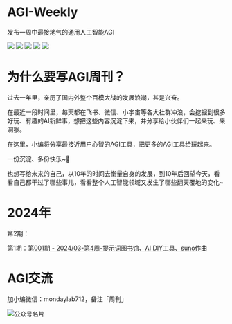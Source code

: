 # AGI-Weekly
发布一周中最接地气的通用人工智能AGI

[![](https://img.shields.io/badge/飞书-宝藏库-%46D6B8B8)](https://pzfqk98jn1.feishu.cn/wiki/wikcnTijikVNdkWdBEKzQpiA6ie)
[![](https://img.shields.io/badge/飞书-AGI周刊-purple)](https://pzfqk98jn1.feishu.cn/wiki/TZ60wgRzIirQqEkWnBXcOzCdnre)
[![](https://img.shields.io/badge/XHS-小红书-%23f64343)](https://www.xiaohongshu.com/user/profile/5e09ca9f0000000001002c9b)
[![](https://img.shields.io/badge/Juejin-掘金-blue)](https://juejin.cn/user/3131845139247960/posts)
[![](https://img.shields.io/badge/FlowUs-息流-yellow)](https://flowus.cn/modaylab/dd8e50fa-40e2-4779-84f9-00ec80dfd06d)



# 为什么要写AGI周刊？

过去一年里，亲历了国内外整个百模大战的发展浪潮，甚是兴奋。

在最近一段时间里，每天都在飞书、微信、小宇宙等各大社群冲浪，会挖掘到很多好玩、有趣的AI新鲜事，想把这些内容沉淀下来，并分享给小伙伴们一起来玩、来洞察。

在这里，小编将分享最接近用户心智的AGI工具，把更多的AGI工具给玩起来。

一份沉淀、多份快乐~👻

也想写给未来的自己，以10年的时间去衡量自身的发展，到10年后回望今天，看看自己都干过了哪些事儿，看看整个人工智能领域又发生了哪些翻天覆地的变化~



# 2024年

第2期：

第1期：[第001期 - 2024/03-第4周-提示词图书馆、AI DIY工具、suno作曲](https://github.com/mondaylab/AGI-Weekly/issues/1)







# AGI交流

加小编微信：mondaylab712，备注「周刊」

![公众号名片](https://mondaylab-1309616765.cos.ap-shanghai.myqcloud.com/images/202404041925699.png)











